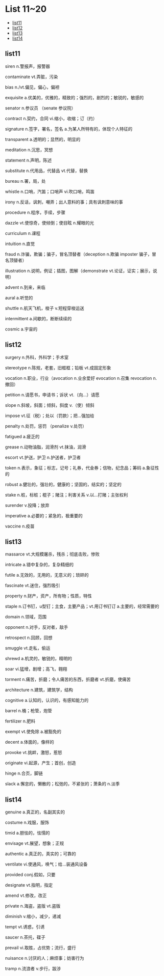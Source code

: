 # List 11~20

- [list11](#list11)
- [list12](#list12)
- [list13](#list13)
- [list14](#list14)
## list11

siren 		n.警报声，报警器

contaminate		vt.弄脏，污染

bias		n./vt.偏见，偏心，偏袒	

exquisite		a.优美的，优雅的，精致的；强烈的，剧烈的；敏锐的，敏感的

senator		n.参议员	（senate	参议院）

contract		n.契约，合同	vi.缩小，收缩；订（约）

signature		n.签字，署名，签名	a.为某人所特有的，体现个人特征的

transparent		a.透明的；显然的，明显的

meditation		n.沉思，冥想

statement		n.声明，陈述

substitute			n.代用品，代替品	vt.代替，替换

bureau		n.署，局，处

whistle		n.口哨，汽笛；口哨声	vi.吹口哨，鸣笛

irony		n.反话，讽刺，嘲弄；出人意料的事；具有讽刺意味的事

procedure		n.程序，手续，步骤

dazzle		vt.使惊奇，使倾倒；使目眩	n.耀眼的光

curriculum		n.课程

intuition		n.直觉

fraud		n.诈骗，欺骗；骗子，冒名顶替者（deception n.欺骗	imposter 骗子，冒名顶替者）

illustration		n.说明，例证；插图，图解（demonstrate vt.论证，证实；展示，说明）

advent		n.到来，来临

aural		a.听觉的

shuttle 	n.航天飞机，梭子 v.短程穿梭运送

intermittent		a.间歇的，断断续续的

cosmic		a.宇宙的

## list12

surgery		n.外科，外科学；手术室

stereotype		n.陈规，老套，旧框框；铅板	vt.成固定形象

vocation		n.职业，行业（avocation	n.业余爱好 evocation n.召集 	revocation	n.撤回）

petition		n.请愿书，申请书；诉状 	vt.（向…）请愿

slope		n.斜坡，斜面；倾斜，斜度	v.（使）倾斜

impose		vt.征（税）；处以（罚款）；把…强加给

penalty		n.处罚，惩罚	（penalize  v.处罚）

fatigued		a.疲乏的

grease		n.动物油脂，润滑剂	vt.抹油，润滑

escort		vt.护送，护卫	n.护送者，护卫者

token		n.表示，象征；标志，记号；礼券，代金券；信物，纪念品；筹码	a.象征性的

robust		 a.健壮的，强壮的，健康的；坚固的，结实的；坚定的

stake		n.桩，标桩；棍子；赌注；利害关系	v.以…打赌；主张权利

surender		v.投降；放弃

imperative		a.必要的；紧急的，极重要的

vaccine		n.疫苗

## list13

massarce		vt.大规模屠杀，残杀；彻底击败，惨败

intricate		a.错中复杂的，复杂精细的

futile		a.无效的，无用的，无意义的；琐碎的

fascinate		vt.迷住，强烈吸引

property		n.财产，资产，所有物；性质，特性

staple		n.订书钉，u型钉；主食，主要产品；vt.用订书钉订	a.主要的，经常需要的

domain		n.领域，范围

opponent		n.对手，反对者，敌手

retrospect 		n.回顾，回想

smuggle		vt.走私，偷运

shrewd		a.机灵的，敏锐的，精明的

soar		vi.猛增，剧增；高飞，翱翔

torment 		n.痛苦，折磨；令人痛苦的东西，折磨者	vt.折磨，使痛苦

architecture		n.建筑，建筑学，结构

cognitive		a.认知的，认识的，有感知能力的

barrel		n.桶；枪管，炮管

fertilizer 			n.肥料

exempt		vt.使免除 	a.被豁免的

decent		a.体面的，像样的

provoke		vt.挑衅，激怒，惹怒

originate		vi.起源，产生；首创，创造

hinge 		n.合页，脚链

slack		a.懈怠的，懒散的；松弛的，不紧张的；萧条的		n.淡季

## list14

genuine		a.真正的，名副其实的

costume		n.戏服，服饰

timid		a.胆怯的，怯懦的

envisage		vt.展望，想象；正规

authentic		a.真正的，真实的；可靠的

ventilate		vi.使通风，唤气；给…装通风设备

provided		conj.假如，只要

designate		vt.指明，指定

amend		vt.修改，改正

private		n.海盗，盗版	vt.盗版

diminish		v.缩小，减少，递减

tempt		vt.诱惑，引诱

saucer		n.茶托，碟子

prevail		vi.取胜，占优势；流行，盛行

nuisance		n.讨厌的人；麻烦事；妨害行为

tramp		n.流浪者	v.步行，跋涉

